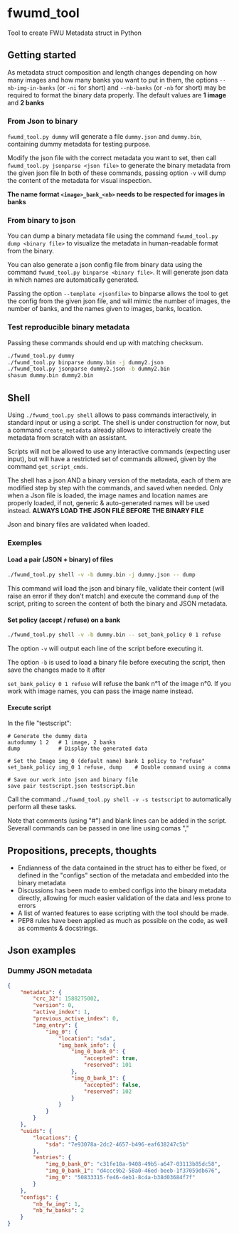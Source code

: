 # fwumd\_tool
Tool to create FWU Metadata struct in Python

## Getting started
As metadata struct composition and length changes depending on how many images and how many banks you want to put in them,
the options `--nb-img-in-banks` (or `-ni` for short) and `--nb-banks` (or `-nb` for short) may be required to format the binary data properly.
The default values are **1 image** and **2 banks**

### From Json to binary
`fwumd_tool.py dummy` will generate a file `dummy.json` and `dummy.bin`, containing
dummy metadata for testing purpose.

Modify the json file with the correct metadata you want to set, then call
`fwumd_tool.py jsonparse <json file>` to generate the binary metadata from the given json file
In both of these commands, passing option `-v` will dump the content of the metadata for visual
inspection.

**The name format `<image>_bank_<nb>` needs to be respected for images in banks**

### From binary to json
You can dump a binary metadata file using the command `fwumd_tool.py dump <binary file>` to
visualize the metadata in human-readable format from the binary.

You can also generate a json config file from binary data using the command `fwumd_tool.py binparse <binary file>`.
It will generate json data in which names are automatically generated.

Passing the option `--template <jsonfile>` to binparse allows the tool to get the config from the given json file,
and will mimic the number of images, the number of banks, and the names given to images, banks, location.

### Test reproducible binary metadata
Passing these commands should end up with matching checksum.
```bash
./fwumd_tool.py dummy
./fwumd_tool.py binparse dummy.bin -j dummy2.json
./fwumd_tool.py jsonparse dummy2.json -b dummy2.bin
shasum dummy.bin dummy2.bin
```

## Shell
Using `./fwumd_tool.py shell` allows to pass commands interactively, in standard input or using a script.
The shell is under construction for now, but a command `create_metadata` already allows to interactively create the metadata
from scratch with an assistant.

Scripts will not be allowed to use any interactive commands (expecting user input), but will have a restricted set of commands
allowed, given by the command `get_script_cmds`.

The shell has a json AND a binary version of the metadata, each of them are modified step by step with the commands, 
and saved when needed. Only when a Json file is loaded, the image names and location names are properly loaded, if not,
generic & auto-generated names will be used instead. **ALWAYS LOAD THE JSON FILE BEFORE THE BINARY FILE**

Json and binary files are validated when loaded.

### Exemples
#### Load a pair (JSON + binary) of files
```bash
./fwumd_tool.py shell -v -b dummy.bin -j dummy.json -- dump
```
This command will load the json and binary file, validate their content (will raise an error if they don't match)
and execute the command `dump` of the script, priting to screen the content of both the binary and JSON metadata.

#### Set policy (accept / refuse) on a bank
```bash
./fwumd_tool.py shell -v -b dummy.bin -- set_bank_policy 0 1 refuse
```
The option `-v` will output each line of the script before executing it.

The option `-b` is used to load a binary file before executing the script, then save the changes made to it after

`set_bank_policy 0 1 refuse` will refuse the bank n°1 of the image n°0.
If you work with image names, you can pass the image name instead.

#### Execute script
In the file "testscript":
```
# Generate the dummy data
autodummy 1 2	# 1 image, 2 banks
dump			# Display the generated data

# Set the Image img_0 (default name) bank 1 policy to "refuse"
set_bank_policy img_0 1 refuse, dump	# Double command using a comma

# Save our work into json and binary file
save pair testscript.json testscript.bin
```
Call the command `./fuwmd_tool.py shell -v -s testscript` to automatically
perform all these tasks.

Note that comments (using "#") and blank lines can be added in the script.
Severall commands can be passed in one line using comas ","


## Propositions, precepts, thoughts
- Endianness of the data contained in the struct has to either be fixed, or defined in the "configs" section of the metadata and embedded into the binary metadata
- Discussions has been made to embed configs into the binary metadata directly, allowing for much easier validation of the data and less prone to errors
- A list of wanted features to ease scripting with the tool should be made.
- PEP8 rules have been applied as much as possible on the code, as well as comments & docstrings.

## Json examples
### Dummy JSON metadata
```json
{
    "metadata": {
        "crc_32": 1588275002,
        "version": 0,
        "active_index": 1,
        "previous_active_index": 0,
        "img_entry": {
            "img_0": {
                "location": "sda",
                "img_bank_info": {
                    "img_0_bank_0": {
                        "accepted": true,
                        "reserved": 101
                    },
                    "img_0_bank_1": {
                        "accepted": false,
                        "reserved": 102
                    }
                }
            }
        }
    },
    "uuids": {
        "locations": {
            "sda": "7e93078a-2dc2-4657-b496-eaf638247c5b"
        },
        "entries": {
            "img_0_bank_0": "c31fe18a-9408-49b5-a647-03113b85dc58",
            "img_0_bank_1": "d4ccc9b2-58a0-46ed-beeb-1f37059db676",
            "img_0": "50833315-fe46-4eb1-8c4a-b38d03684f7f"
        }
    },
    "configs": {
        "nb_fw_img": 1,
        "nb_fw_banks": 2
    }
}
```
